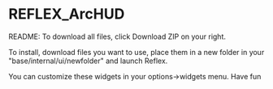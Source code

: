 # REFLEX_ArcHUD

README:
To download all files, click Download ZIP on your right.

To install, download files you want to use, place them in a new folder in your "base/internal/ui/newfolder" and launch Reflex. 

You can customize these widgets in your options->widgets menu. Have fun
